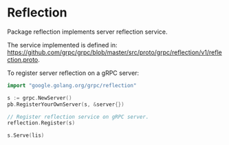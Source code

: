 # Reflection

Package reflection implements server reflection service.

The service implemented is defined in: https://github.com/grpc/grpc/blob/master/src/proto/grpc/reflection/v1/reflection.proto.

To register server reflection on a gRPC server:
```go
import "google.golang.org/grpc/reflection"

s := grpc.NewServer()
pb.RegisterYourOwnServer(s, &server{})

// Register reflection service on gRPC server.
reflection.Register(s)  

s.Serve(lis)
```